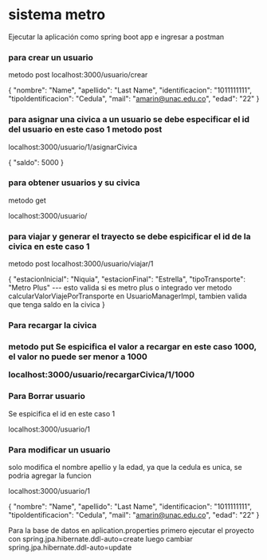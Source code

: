 <h1> sistema metro</h1>


Ejecutar la aplicación como spring boot app e ingresar a postman


<h3>para crear un usuario</h3>
metodo post
localhost:3000/usuario/crear

{
    "nombre": "Name",
    "apellido": "Last Name",
    "identificacion": "1011111111",
    "tipoIdentificacion": "Cedula",
    "mail": "amarin@unac.edu.co",
    "edad": "22"
}

<h3>para asignar una civica a un usuario se debe especificar el id del usuario en este caso 1
metodo post</h3>

localhost:3000/usuario/1/asignarCivica

{
	 "saldo": 5000
}


<h3>para obtener usuarios y su civica</h3>
metodo get

localhost:3000/usuario/

<h3>para viajar y generar el trayecto se debe espicificar el id de la civica en este caso 1</h3>
metodo post
localhost:3000/usuario/viajar/1

{
    "estacionInicial": "Niquia",
    "estacionFinal": "Estrella",
    "tipoTransporte": "Metro Plus"  --- esto valida si es metro plus o integrado ver metodo calcularValorViajePorTransporte en
                                         UsuarioManagerImpl, tambien valida que tenga saldo en la civica
}

<h3> Para recargar la civica <h3>
  metodo put
Se espicifica el valor a recargar en este caso 1000, el valor no puede ser menor a 1000  
  
 localhost:3000/usuario/recargarCivica/1/1000
 
 
 <h3>Para Borrar usuario </h3>
 Se espicifica el id en este caso 1
   
 localhost:3000/usuario/1
 
 <h3>Para modificar un usuario</h3>
 solo modifica el nombre apellio y la edad, ya que la cedula es unica, se podria agregar la funcion
 
  localhost:3000/usuario/1
 
 {
    "nombre": "Name",
    "apellido": "Last Name",
    "identificacion": "1011111111",
    "tipoIdentificacion": "Cedula",
    "mail": "amarin@unac.edu.co",
    "edad": "22"
}
 

Para la base de datos en aplication.properties primero ejecutar el proyecto con spring.jpa.hibernate.ddl-auto=create
luego cambiar spring.jpa.hibernate.ddl-auto=update
